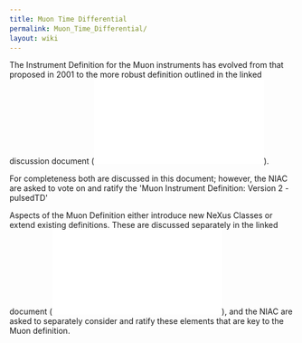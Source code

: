 ```yaml
---
title: Muon Time Differential
permalink: Muon_Time_Differential/
layout: wiki
---
```


The Instrument Definition for the Muon instruments has evolved from that
proposed in 2001 to the more robust definition outlined in the linked
discussion document (![](Muon_V2R7.pdf "fig:Muon_V2R7.pdf")).

For completeness both are discussed in this document; however, the NIAC
are asked to vote on and ratify the 'Muon Instrument Definition: Version
2 - pulsedTD'

Aspects of the Muon Definition either introduce new NeXus Classes or
extend existing definitions. These are discussed separately in the
linked document
(![](Elements_for_Muons.pdf "fig:Elements_for_Muons.pdf")), and the NIAC
are asked to separately consider and ratify these elements that are key
to the Muon definition.
